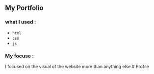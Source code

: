 ## My Portfolio
### what I used :
* `html`
* `css`
* `js`

### My focuse :
I focused on the visual of the website more than anything else.#   P r o f i l e  
 